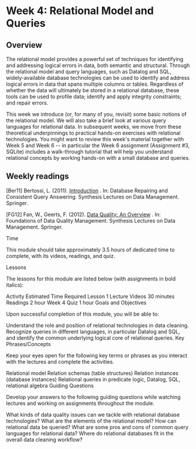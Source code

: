 # Week 4: Relational Model and Queries

## Overview

The relational model provides a powerful set of techniques for identifying and addressing logical errors in data, both semantic and structural. Through the relational model and query languages, such as Datalog and SQL, widely-available database technologies can be used to identify and address logical errors in data that spans multiple columns or tables.  Regardless of whether the data will ultimately be stored in a relational database, these tools can be used to profile data; identify and apply integrity constraints; and repair errors.

This week we introduce (or, for many of you, revisit) some basic notions of the relational model. We will also take a brief look at various query languages for relational data. In subsequent weeks, we move from these theoretical underpinnings to practical hands-on exercises with relational technologies. You might want to review this week's material together with Week 5 and Week 6  -- in particular the Week 6 assignment (Assignment #3, SQLite) includes a walk-through tutorial that will help you understand relational concepts by working hands-on with a small database and queries.

## Weekly readings

[Ber11] Bertossi, L. (2011). 
[Introduction](https://doi-org.proxy2.library.illinois.edu/10.1007/978-3-031-01883-1_1)
. In: Database Repairing and Consistent Query Answering. Synthesis Lectures on Data Management. Springer.

[FG12] Fan, W., Geerts, F. (2012). 
[Data Quality: An Overview](https://link.springer.com/chapter/10.1007/978-3-031-01892-3_1)
. In: Foundations of Data Quality Management. Synthesis Lectures on Data Management. Springer.

Time

This module should take approximately 3.5 hours of dedicated time to complete, with its videos, readings, and quiz.

Lessons

The lessons for this module are listed below (with assignments in bold italics):

Activity
Estimated Time Required
Lesson 1 Lecture Videos
30 minutes
Readings
2 hour
Week 4 Quiz
1 hour
Goals and Objectives

Upon successful completion of this module, you will be able to:

Understand the role and position of relational technologies in data cleaning.
Recognize queries in different languages, in particular Datalog and SQL, and identify the common underlying logical core of relational queries.
Key Phrases/Concepts

Keep your eyes open for the following key terms or phrases as you interact with the lectures and complete the activities.  

Relational model
Relation schemas (table structures)
Relation instances (database instances)
Relational queries in predicate logic, Datalog, SQL, relational algebra
Guiding Questions

Develop your answers to the following guiding questions while watching lectures and working on assignments throughout the module.

What kinds of data quality issues can we tackle with relational database technologies? 
What are the elements of the relational model?
How can relational data be queried?
What are some pros and cons of common query languages for relational data?
Where do relational databases fit in the overall data cleaning workflow?
